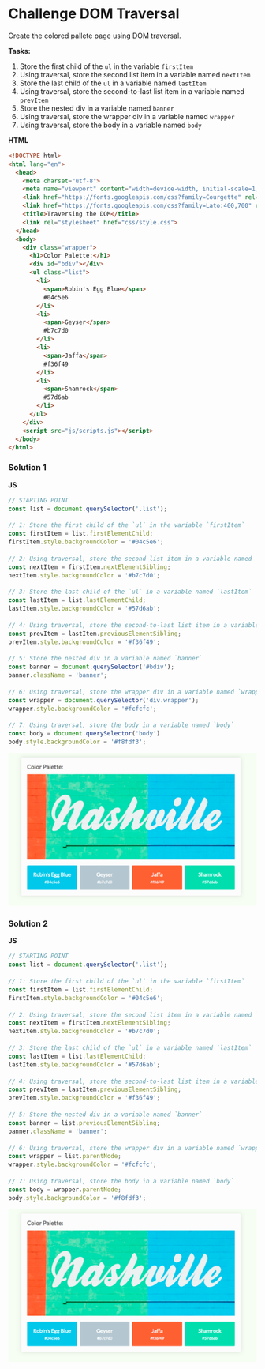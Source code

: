 # Challenge DOM Traversal

Create the colored pallete page using DOM traversal. 

**Tasks:**

1. Store the first child of the `ul` in the variable `firstItem` 
2. Using traversal, store the second list item in a variable named `nextItem`
3. Store the last child of the `ul` in a variable named `lastItem`
4. Using traversal, store the second-to-last list item in a variable named `prevItem`
5. Store the nested div in a variable named `banner`
6. Using traversal, store the wrapper div in a variable named `wrapper`
7. Using traversal, store the body in a variable named `body`

**HTML**
```html
<!DOCTYPE html>
<html lang="en">
  <head>
    <meta charset="utf-8">
    <meta name="viewport" content="width=device-width, initial-scale=1, shrink-to-fit=no">
    <link href="https://fonts.googleapis.com/css?family=Courgette" rel="stylesheet">
    <link href="https://fonts.googleapis.com/css?family=Lato:400,700" rel="stylesheet">
    <title>Traversing the DOM</title>
    <link rel="stylesheet" href="css/style.css">
  </head>
  <body>
    <div class="wrapper">
      <h1>Color Palette:</h1>
      <div id="bdiv"></div>
      <ul class="list">
        <li>
          <span>Robin's Egg Blue</span>
          #04c5e6
        </li>
        <li>
          <span>Geyser</span>
          #b7c7d0
        </li>
        <li>
          <span>Jaffa</span>
          #f36f49
        </li>
        <li>
          <span>Shamrock</span>
          #57d6ab
        </li>
      </ul>
    </div>
    <script src="js/scripts.js"></script>
  </body>
</html>
```
### Solution 1

**JS**
```js
// STARTING POINT
const list = document.querySelector('.list');

// 1: Store the first child of the `ul` in the variable `firstItem`
const firstItem = list.firstElementChild;
firstItem.style.backgroundColor = '#04c5e6';

// 2: Using traversal, store the second list item in a variable named `nextItem`
const nextItem = firstItem.nextElementSibling;
nextItem.style.backgroundColor = '#b7c7d0';

// 3: Store the last child of the `ul` in a variable named `lastItem`
const lastItem = list.lastElementChild;
lastItem.style.backgroundColor = '#57d6ab';

// 4: Using traversal, store the second-to-last list item in a variable named `prevItem`
const prevItem = lastItem.previousElementSibling;
prevItem.style.backgroundColor = '#f36f49';

// 5: Store the nested div in a variable named `banner`
const banner = document.querySelector('#bdiv');
banner.className = 'banner';

// 6: Using traversal, store the wrapper div in a variable named `wrapper`
const wrapper = document.querySelector('div.wrapper');
wrapper.style.backgroundColor = '#fcfcfc';

// 7: Using traversal, store the body in a variable named `body`
const body = document.querySelector('body')
body.style.backgroundColor = '#f8fdf3';
```

![dom-traversal-challenge](../dom-traversal-challenge.png)

### Solution 2

**JS**

```js
// STARTING POINT
const list = document.querySelector('.list');

// 1: Store the first child of the `ul` in the variable `firstItem`
const firstItem = list.firstElementChild;
firstItem.style.backgroundColor = '#04c5e6';

// 2: Using traversal, store the second list item in a variable named `nextItem`
const nextItem = firstItem.nextElementSibling;
nextItem.style.backgroundColor = '#b7c7d0';

// 3: Store the last child of the `ul` in a variable named `lastItem`
const lastItem = list.lastElementChild;
lastItem.style.backgroundColor = '#57d6ab';

// 4: Using traversal, store the second-to-last list item in a variable named `prevItem`
const prevItem = lastItem.previousElementSibling;
prevItem.style.backgroundColor = '#f36f49';

// 5: Store the nested div in a variable named `banner`
const banner = list.previousElementSibling;
banner.className = 'banner';

// 6: Using traversal, store the wrapper div in a variable named `wrapper`
const wrapper = list.parentNode;
wrapper.style.backgroundColor = '#fcfcfc';

// 7: Using traversal, store the body in a variable named `body`
const body = wrapper.parentNode;
body.style.backgroundColor = '#f8fdf3';
```

![dom-traversal-challenge](../dom-traversal-challenge.png)